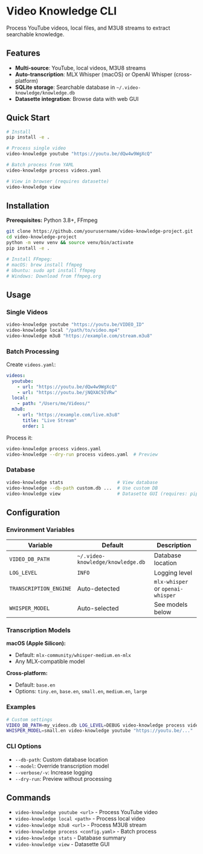 # Video Knowledge CLI

Process YouTube videos, local files, and M3U8 streams to extract searchable knowledge.

## Features
- **Multi-source**: YouTube, local videos, M3U8 streams
- **Auto-transcription**: MLX Whisper (macOS) or OpenAI Whisper (cross-platform)
- **SQLite storage**: Searchable database in `~/.video-knowledge/knowledge.db`
- **Datasette integration**: Browse data with web GUI

## Quick Start

```bash
# Install
pip install -e .

# Process single video
video-knowledge youtube "https://youtu.be/dQw4w9WgXcQ"

# Batch process from YAML
video-knowledge process videos.yaml

# View in browser (requires datasette)
video-knowledge view
```

## Installation

**Prerequisites:** Python 3.8+, FFmpeg

```bash
git clone https://github.com/yourusername/video-knowledge-project.git
cd video-knowledge-project
python -m venv venv && source venv/bin/activate
pip install -e .

# Install FFmpeg:
# macOS: brew install ffmpeg
# Ubuntu: sudo apt install ffmpeg
# Windows: Download from ffmpeg.org
```

## Usage

### Single Videos
```bash
video-knowledge youtube "https://youtu.be/VIDEO_ID"
video-knowledge local "/path/to/video.mp4"
video-knowledge m3u8 "https://example.com/stream.m3u8"
```

### Batch Processing
Create `videos.yaml`:
```yaml
videos:
  youtube:
    - url: "https://youtu.be/dQw4w9WgXcQ"
    - url: "https://youtu.be/jNQXAC9IVRw"
  local:
    - path: "/Users/me/Videos/"
  m3u8:
    - url: "https://example.com/live.m3u8"
      title: "Live Stream"
      order: 1
```

Process it:
```bash
video-knowledge process videos.yaml
video-knowledge --dry-run process videos.yaml  # Preview
```

### Database
```bash
video-knowledge stats                    # View database
video-knowledge --db-path custom.db ...  # Use custom DB
video-knowledge view                     # Datasette GUI (requires: pip install datasette)
```

## Configuration

### Environment Variables
| Variable | Default | Description |
|---|---|---|
| `VIDEO_DB_PATH` | `~/.video-knowledge/knowledge.db` | Database location |
| `LOG_LEVEL` | `INFO` | Logging level |
| `TRANSCRIPTION_ENGINE` | Auto-detected | `mlx-whisper` or `openai-whisper` |
| `WHISPER_MODEL` | Auto-selected | See models below |

### Transcription Models
**macOS (Apple Silicon):**
- Default: `mlx-community/whisper-medium.en-mlx`
- Any MLX-compatible model

**Cross-platform:**
- Default: `base.en`
- Options: `tiny.en`, `base.en`, `small.en`, `medium.en`, `large`

### Examples
```bash
# Custom settings
VIDEO_DB_PATH=my_videos.db LOG_LEVEL=DEBUG video-knowledge process videos.yaml
WHISPER_MODEL=small.en video-knowledge youtube "https://youtu.be/..."
```

### CLI Options
- `--db-path`: Custom database location
- `--model`: Override transcription model
- `--verbose/-v`: Increase logging
- `--dry-run`: Preview without processing

## Commands
- `video-knowledge youtube <url>` - Process YouTube video
- `video-knowledge local <path>` - Process local video
- `video-knowledge m3u8 <url>` - Process M3U8 stream
- `video-knowledge process <config.yaml>` - Batch process
- `video-knowledge stats` - Database summary
- `video-knowledge view` - Datasette GUI
